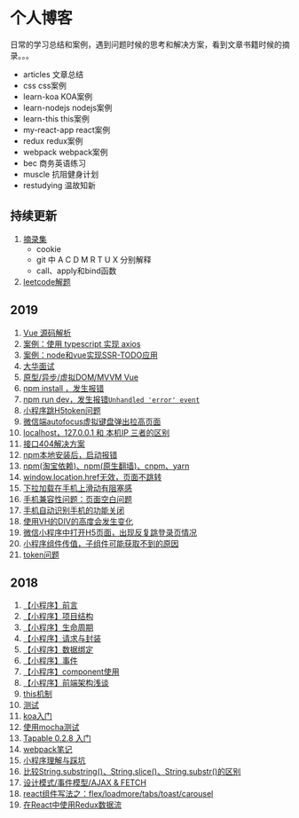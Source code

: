 # 个人博客

日常的学习总结和案例，遇到问题时候的思考和解决方案，看到文章书籍时候的摘录。。。

- articles 文章总结
- css css案例
- learn-koa KOA案例
- learn-nodejs nodejs案例
- learn-this this案例
- my-react-app react案例
- redux  redux案例
- webpack webpack案例
- bec 商务英语练习
- muscle 抗阻健身计划
- restudying 温故知新

## 持续更新
1. [摘录集](https://github.com/Adela2012/blog/blob/master/articles/%E6%91%98%E5%BD%95%E9%9B%86.md)
    - cookie
    - git 中 A C D M R T U X 分别解释
    - call、apply和bind函数
1. [leetcode解题](https://github.com/Adela2012/leetcode)

## 2019
1. [Vue 源码解析](https://github.com/Adela2012/blog/tree/master/restudying/vue)
1. [案例：使用 typescript 实现 axios](https://github.com/Adela2012/ts-axios)
1. [案例：node和vue实现SSR-TODO应用](https://github.com/Adela2012/todo-ssr)
1. [大华面试](https://github.com/Adela2012/blog/blob/master/restudying/interview/%E5%A4%A7%E5%8D%8E%E9%9D%A2%E8%AF%95.md)
1. [原型/异步/虚拟DOM/MVVM Vue](https://github.com/Adela2012/blog/tree/master/restudying/js)
1. [npm install ，发生报错](https://github.com/Adela2012/blog/blob/master/articles/errorCorrection/npm%20install%20%E5%87%BA%E9%94%99.md)
1. [npm run dev，发生报错`Unhandled 'error' event`](https://github.com/Adela2012/blog/blob/master/articles/errorCorrection/npm%20run%20error.md)
1. [小程序跳H5token问题](https://github.com/Adela2012/blog/blob/master/articles/errorCorrection/%E5%B0%8F%E7%A8%8B%E5%BA%8F%E8%B7%B3H5token%E9%97%AE%E9%A2%98.md)
1. [微信端autofocus虚拟键盘弹出拉高页面](https://github.com/Adela2012/blog/blob/master/articles/errorCorrection/%E5%BE%AE%E4%BF%A1%E7%AB%AFautofocus%E8%99%9A%E6%8B%9F%E9%94%AE%E7%9B%98%E5%BC%B9%E5%87%BA%E6%8B%89%E9%AB%98%E9%A1%B5%E9%9D%A2.md)
1. [localhost，127.0.0.1 和 本机IP 三者的区别](https://github.com/Adela2012/blog/blob/master/articles/errorCorrection/localhost%EF%BC%8C127.0.0.1%20%E5%92%8C%20%E6%9C%AC%E6%9C%BAIP%20%E4%B8%89%E8%80%85%E7%9A%84%E5%8C%BA%E5%88%AB.md)
1. [接口404解决方案](https://github.com/Adela2012/blog/blob/master/articles/errorCorrection/%E6%8E%A5%E5%8F%A3404%E8%A7%A3%E5%86%B3%E6%96%B9%E6%A1%88.md)
1. [npm本地安装后，启动报错](https://github.com/Adela2012/blog/blob/master/articles/errorCorrection/npm%E6%9C%AC%E5%9C%B0%E5%AE%89%E8%A3%85%E5%90%8E%EF%BC%8C%E5%90%AF%E5%8A%A8%E6%8A%A5%E9%94%99.md)
1. [npm(淘宝依赖)、npm(原生翻墙)、cnpm、yarn](https://github.com/Adela2012/blog/blob/master/articles/errorCorrection/npm(%E6%B7%98%E5%AE%9D%E4%BE%9D%E8%B5%96)%E3%80%81npm(%E5%8E%9F%E7%94%9F%E7%BF%BB%E5%A2%99)%E3%80%81cnpm%E3%80%81yarn.md)
1. [window.location.href无效，页面不跳转](https://github.com/Adela2012/blog/blob/master/articles/errorCorrection/window.location.href%E6%97%A0%E6%95%88%EF%BC%8C%E9%A1%B5%E9%9D%A2%E4%B8%8D%E8%B7%B3%E8%BD%AC.md)
1. [下拉加载在手机上滑动有阻塞感](https://github.com/Adela2012/blog/blob/master/articles/errorCorrection/%E4%B8%8B%E6%8B%89%E5%8A%A0%E8%BD%BD%E9%98%BB%E5%A1%9E%E6%84%9F.md)
1. [手机兼容性问题：页面空白问题](https://github.com/Adela2012/blog/blob/master/articles/errorCorrection/%E6%89%8B%E6%9C%BA%E5%85%BC%E5%AE%B9%E6%80%A7%E9%97%AE%E9%A2%98%EF%BC%9A%E9%A1%B5%E9%9D%A2%E7%A9%BA%E7%99%BD%E9%97%AE%E9%A2%98.md)
1. [手机自动识别手机的功能关闭](https://github.com/Adela2012/blog/blob/master/articles/errorCorrection/%E6%89%8B%E6%9C%BA%E8%87%AA%E5%8A%A8%E8%AF%86%E5%88%AB%E6%89%8B%E6%9C%BA%E7%9A%84%E5%8A%9F%E8%83%BD%E5%85%B3%E9%97%AD.md)
1. [使用VH的DIV的高度会发生变化](https://github.com/Adela2012/blog/blob/master/articles/errorCorrection/%E4%BD%BF%E7%94%A8VH%E7%9A%84DIV%E7%9A%84%E9%AB%98%E5%BA%A6%E5%8F%98%E5%8C%96.md)
1. [微信小程序中打开H5页面，出现反复跳登录页情况](https://github.com/Adela2012/blog/blob/master/articles/errorCorrection/%E5%BE%AE%E4%BF%A1%E5%B0%8F%E7%A8%8B%E5%BA%8F%E4%B8%AD%E6%89%93%E5%BC%80H5%E9%A1%B5%E9%9D%A2%EF%BC%8C%E5%87%BA%E7%8E%B0%E5%8F%8D%E5%A4%8D%E8%B7%B3%E7%99%BB%E5%BD%95%E9%A1%B5%E6%83%85%E5%86%B5.md)
1. [小程序组件传值，子组件可能获取不到的原因](https://github.com/Adela2012/blog/blob/master/articles/errorCorrection/%E5%B0%8F%E7%A8%8B%E5%BA%8F%E7%BB%84%E4%BB%B6%E4%BC%A0%E5%80%BC.md)
1. [token问题](https://github.com/Adela2012/blog/blob/master/articles/errorCorrection/token%E9%97%AE%E9%A2%98.md)

## 2018
1. [【小程序】前言](https://github.com/Adela2012/gitbook/blob/master/README.md)
1. [【小程序】项目结构](https://github.com/Adela2012/gitbook/blob/master/docs/project-structure/01.md)
1. [【小程序】生命周期](https://github.com/Adela2012/gitbook/blob/master/docs/lifecycle/01.md)
1. [【小程序】请求与封装](https://github.com/Adela2012/gitbook/blob/master/docs/http-promise/01.md)
1. [【小程序】数据绑定](https://github.com/Adela2012/gitbook/blob/master/docs/data-bind/01.md)
1. [【小程序】事件](https://github.com/Adela2012/gitbook/blob/master/docs/event/01.md)
1. [【小程序】component使用](https://github.com/Adela2012/gitbook/blob/master/docs/component/01.md)
1. [【小程序】前端架构浅谈](https://www.cnblogs.com/lilicat/p/10956728.html)
1. [this机制](https://github.com/Adela2012/blog/blob/master/articles/18-11-11.md)
1. [测试](https://github.com/Adela2012/blog/blob/master/articles/18-11-4.md)
1. [koa入门](https://github.com/Adela2012/blog/blob/master/articles/koa%E5%85%A5%E9%97%A8.md)
1. [使用mocha测试](https://github.com/Adela2012/blog/blob/master/articles/mocha%E6%B5%8B%E8%AF%95%E5%AD%A6%E4%B9%A0.md)
1. [Tapable 0.2.8 入门](https://github.com/Adela2012/blog/blob/master/articles/tapable0.2%E5%85%A5%E9%97%A8.md)
1. [webpack笔记](https://github.com/Adela2012/blog/blob/master/articles/webpack%E7%AC%94%E8%AE%B0.md)
1. [小程序理解与踩坑](https://github.com/Adela2012/blog/blob/master/articles/%E5%B0%8F%E7%A8%8B%E5%BA%8F%E8%B8%A9%E5%9D%91.md)
1. [比较String.substring()、String.slice()、String.substr()的区别](https://github.com/Adela2012/blog/blob/master/articles/%E6%AF%94%E8%BE%83String.substring()%E3%80%81String.slice()%E3%80%81String.substr()%E7%9A%84%E5%8C%BA%E5%88%AB.md)
1. [设计模式/事件模型/AJAX & FETCH](https://github.com/Adela2012/blog/blob/master/articles/%E8%AE%BE%E8%AE%A1%E6%A8%A1%E5%BC%8F.md)
1. [react组件写法之：flex/loadmore/tabs/toast/carousel](https://github.com/Adela2012/blog/tree/master/my-react-app/src/components)
1. [在React中使用Redux数据流](https://github.com/Adela2012/blog/tree/master/redux)
